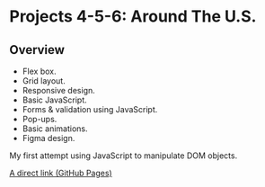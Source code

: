 # Projects 4-5-6: Around The U.S.

## Overview

* Flex box.
* Grid layout.
* Responsive design.
* Basic JavaScript.
* Forms & validation using JavaScript.
* Pop-ups.
* Basic animations.
* Figma design.

My first attempt using JavaScript to manipulate DOM objects.

[A direct link (GitHub Pages)](https://mrseif123.github.io/Web-Project-4)
